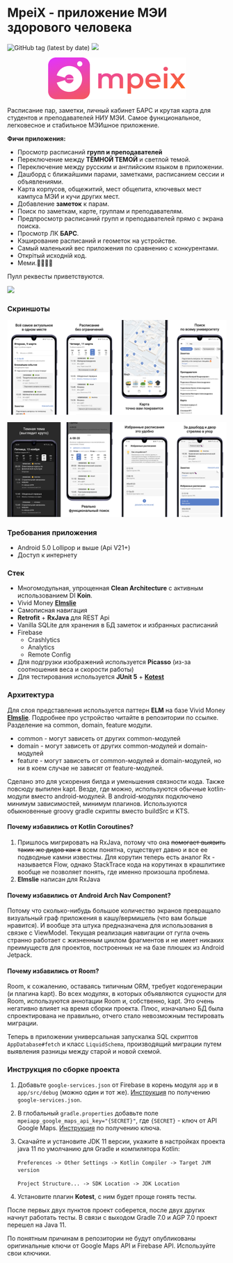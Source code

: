# MpeiX - приложение МЭИ здорового человека

![GitHub tag (latest by date)](https://img.shields.io/github/v/tag/tonykolomeytsev/mpeiapp?label=version) 
![](https://github.com/tonykolomeytsev/mpeiapp/workflows/Android%20build/badge.svg?branch=master)

<p align="center">
  <img src="https://github.com/tonykolomeytsev/mpeiapp/raw/master/screenshots/gradient_logo.png" />
</p>

Расписание пар, заметки, личный кабинет БАРС и крутая карта для студентов и преподавателей НИУ МЭИ. Самое функциональное, легковесное и стабильное МЭИшное приложение.

**Фичи приложения:**
+ Просмотр расписаний **групп и преподавателей**
+ Переключение между **ТЁМНОЙ ТЕМОЙ** и светлой темой.
+ Переключение между русским и английским языком в приложении.
+ Дашборд с ближайшими парами, заметками, расписанием сессии и объявлениями.
+ Карта корпусов, общежитий, мест общепита, ключевых мест кампуса МЭИ и кучи других мест.
+ Добавление **заметок** к парам.
+ Поиск по заметкам, карте, группам и преподавателям.
+ Предпросмотр расписаний групп и преподавателей прямо с экрана поиска.
+ Просмотр ЛК **БАРС**.
+ Кэширование расписаний и геометок на устройстве.
+ Самый маленький вес приложения по сравнению с конкурентами.
+ Открiтый исходнiй код.
+ Меми.🤗💪😸😃

Пулл реквесты приветствуются.

[![](https://github.com/tonykolomeytsev/mpeiapp/raw/master/screenshots/3.png)](https://play.google.com/store/apps/details?id=kekmech.ru.mpeiapp)

### Скриншоты

![screenshots 1](https://github.com/tonykolomeytsev/mpeiapp/raw/master/screenshots/promo_wide_frame_1.png)

![screenshots 2](https://github.com/tonykolomeytsev/mpeiapp/raw/master/screenshots/promo_wide_frame_2.png)

### Требования приложения

+ Android 5.0 Lollipop и выше (Api V21+)
+ Доступ к интернету

### Стек

+ Многомодульная, упрощенная **Clean Architecture** с активным использованием DI **Koin**.
+ Vivid Money [**Elmslie**](https://github.com/vivid-money/elmslie)
+ Самописная навигация
+ **Retrofit** + **RxJava** для REST Api
+ Vanilla SQLite для хранения в БД заметок и избранных расписаний
+ Firebase 
  - Crashlytics
  - Analytics
  - Remote Config
+ Для подгрузки изображений используется **Picasso** (из-за соотношения веса и скорости работы)
+ Для тестирования используется **JUnit 5** + [**Kotest**](https://github.com/kotest/kotest)

### Архитектура

Для слоя представления используется паттерн **ELM** на базе Vivid Money [**Elmslie**](https://github.com/vivid-money/elmslie). Подробнее про устройство читайте в репозитории по ссылке.
Разделение на common, domain, feature модули.

- common - могут зависеть от других common-модулей
- domain - могут зависеть от других common-модулей и domain-модулей
- feature - могут зависеть от common-модулей и domain-модулей, но ни в коем случае не зависят от feature-модулей.

Сделано это для ускорения билда и уменьшения связности кода. Также повсюду выпилен kapt. Везде, где можно, используются обычные kotlin-модули вместо android-модулей. В android-модулях подключено минимум зависимостей, минимум плагинов. Используются обыкновенные groovy gradle скрипты вместо buildSrc и KTS.

#### Почему избавились от Kotlin Coroutines?

1. Пришлось мигрировать на RxJava, потому что она ~~помогает выявить таких же дидов как я~~ всем понятна, существует давно и все ее подводные камни известны. Для корутин теперь есть аналог Rx - называется Flow, однако StackTrace кода на корутинах в крашлитике вообще не позволяет понять, где именно произошла проблема.
2. **Elmslie** написан для RxJava

#### Почему избавились от Android Arch Nav Component?

Потому что сколько-нибудь большое количество экранов превращало визуальный граф приложения в кашу/вермишель (что вам больше нравится). И вообще эта штука предназначена для использования в связке с ViewModel. Текущая реализация навигации от гугла очень странно работает с жизненным циклом фрагментов и не имеет никаких преимуществ для проектов, построенных не на базе плюшек из Android Jetpack.

#### Почему избавились от Room?

Room, к сожалению, оставаясь типичным ORM, требует кодогенерации (и плагина kapt). Во всех модулях, в которых объявляются сущности для Room, используются аннотации Room и, собственно, kapt. Это очень негативно влияет на время сборки проекта. Плюс, изначально БД была спроектирована не правильно, отчего стало невозможным тестировать миграции.

Теперь в приложении универсальная запускалка SQL скриптов `AppDatabase#fetch` и класс `LiquidSchema`, производящий миграции путем выявления разницы между старой и новой схемой.

### Инструкция по сборке проекта

1. Добавьте `google-services.json` от Firebase в корень модуля `app` и в `app/src/debug` (можно один и тот же). [Инструкция](https://support.google.com/firebase/answer/7015592?hl=en) по получению `google-services.json`.

1. В глобальный `gradle.properties` добавьте поле `mpeiapp_google_maps_api_key="{SECRET}"`, где `{SECRET}` - ключ от API Google Maps. [Инструкция](https://developers.google.com/maps/gmp-get-started) по получению ключа.

1. Скачайте и установите JDK 11 версии, укажите в настройках проекта java 11 по умолчанию для Gradle и компилятора Kotlin:

   `Preferences -> Other Settings -> Kotlin Compiler -> Target JVM version`

   `Project Structure... -> SDK Location -> JDK Location`

1. Установите плагин **Kotest**, с ним будет проще гонять тесты.

После первых двух пунктов проект соберется, после двух других начнут работать тесты. В связи с выходом Gradle 7.0 и AGP 7.0 проект перешел на Java 11.

По понятным причинам в репозитории не будут опубликованы оригинальные ключи от Google Maps API и Firebase API. Используйте свои ключики.
